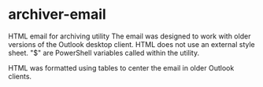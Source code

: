 # archiver-email
HTML email for archiving utility
The email was designed to work with older versions of the Outlook desktop client.
HTML does not use an external style sheet.
"$" are PowerShell variables called within the utility.

HTML was formatted using tables to center the email in older Outlook clients.
